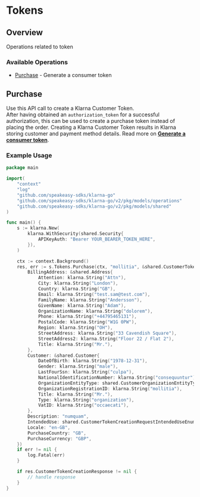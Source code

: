 # Tokens

## Overview

Operations related to token

### Available Operations

* [Purchase](#purchase) - Generate a consumer token

## Purchase

Use this API call to create a Klarna Customer Token.<br/>After having obtained an `authorization_token` for a successful authorization, this can be used to create a purchase token instead of placing the order. Creating a Klarna Customer Token results in Klarna storing customer and payment method details.
Read more on **[Generate a consumer token](https://docs.klarna.com/klarna-payments/in-depth-knowledge/customer-token/)**.

### Example Usage

```go
package main

import(
	"context"
	"log"
	"github.com/speakeasy-sdks/klarna-go"
	"github.com/speakeasy-sdks/klarna-go/v2/pkg/models/operations"
	"github.com/speakeasy-sdks/klarna-go/v2/pkg/models/shared"
)

func main() {
    s := klarna.New(
        klarna.WithSecurity(shared.Security{
            APIKeyAuth: "Bearer YOUR_BEARER_TOKEN_HERE",
        }),
    )

    ctx := context.Background()
    res, err := s.Tokens.Purchase(ctx, "mollitia", &shared.CustomerTokenCreationRequest{
        BillingAddress: &shared.Address{
            Attention: klarna.String("Attn"),
            City: klarna.String("London"),
            Country: klarna.String("GB"),
            Email: klarna.String("test.sam@test.com"),
            FamilyName: klarna.String("Andersson"),
            GivenName: klarna.String("Adam"),
            OrganizationName: klarna.String("dolorem"),
            Phone: klarna.String("+44795465131"),
            PostalCode: klarna.String("W1G 0PW"),
            Region: klarna.String("OH"),
            StreetAddress: klarna.String("33 Cavendish Square"),
            StreetAddress2: klarna.String("Floor 22 / Flat 2"),
            Title: klarna.String("Mr."),
        },
        Customer: &shared.Customer{
            DateOfBirth: klarna.String("1978-12-31"),
            Gender: klarna.String("male"),
            LastFourSsn: klarna.String("culpa"),
            NationalIdentificationNumber: klarna.String("consequuntur"),
            OrganizationEntityType: shared.CustomerOrganizationEntityTypeEnumOther.ToPointer(),
            OrganizationRegistrationID: klarna.String("mollitia"),
            Title: klarna.String("Mr."),
            Type: klarna.String("organization"),
            VatID: klarna.String("occaecati"),
        },
        Description: "numquam",
        IntendedUse: shared.CustomerTokenCreationRequestIntendedUseEnumSubscription,
        Locale: "en-GB",
        PurchaseCountry: "GB",
        PurchaseCurrency: "GBP",
    })
    if err != nil {
        log.Fatal(err)
    }

    if res.CustomerTokenCreationResponse != nil {
        // handle response
    }
}
```
